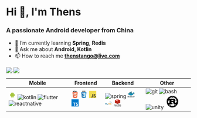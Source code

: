 
# Hi 👋, I'm Thens

### A passionate Android developer from China

<!--
**7hens/7hens** is a ✨ _special_ ✨ repository because its `README.md` (this file) appears on your GitHub profile.

Here are some ideas to get you started:

- 🔭 I’m currently working on ...
- 🌱 I’m currently learning ...
- 👯 I’m looking to collaborate on ...
- 🤔 I’m looking for help with ...
- 💬 Ask me about ...
- 📫 How to reach me: ...
- 😄 Pronouns: ...
- ⚡ Fun fact: ...

https://github.com/anuraghazra/github-readme-stats
https://rahuldkjain.github.io/gh-profile-readme-generator/
-->

- 🌱 I’m currently learning **Spring**, **Redis**
- 💬 Ask me about **Android, Kotlin**
- 📫 How to reach me **thenstango@live.com**

<!-- ### Github stats -->

<a href="https://github.com/7hens">
  <img align="center" src="https://github-readme-stats.vercel.app/api?username=7hens&count_private=true&show_icons=true&include_all_commits=true&line_height=24px&hide_rank=true" />
</a>
<a href="https://github.com/7hens">
  <img align="center" src="https://github-readme-stats.vercel.app/api/top-langs/?username=7hens&count_private=true&layout=compact&langs_count=8" />
</a>

<!-- ### Languages and Tools -->

| Mobile | Frontend | Backend | Other |
| ------ | -------- | ------- | ----- |
|   <img src="https://raw.githubusercontent.com/devicons/devicon/master/icons/android/android-original-wordmark.svg" alt="android" width="20" height="20"/>    <img src="https://www.vectorlogo.zone/logos/kotlinlang/kotlinlang-icon.svg" alt="kotlin" width="20" height="20"/>   <img src="https://www.vectorlogo.zone/logos/flutterio/flutterio-icon.svg" alt="flutter" width="20" height="20"/>    <img src="https://reactnative.dev/img/header_logo.svg" alt="reactnative" width="20" height="20"/>               |                <img src="https://raw.githubusercontent.com/devicons/devicon/master/icons/html5/html5-original-wordmark.svg" alt="html5" width="20" height="20"/>  <img src="https://raw.githubusercontent.com/devicons/devicon/master/icons/css3/css3-original-wordmark.svg" alt="css3" width="20" height="20"/>  <img src="https://raw.githubusercontent.com/devicons/devicon/master/icons/javascript/javascript-original.svg" alt="javascript" width="20" height="20"/>  <img src="https://raw.githubusercontent.com/devicons/devicon/master/icons/typescript/typescript-original.svg" alt="typescript" width="20" height="20"/>                 |               <img src="https://www.vectorlogo.zone/logos/springio/springio-icon.svg" alt="spring" width="20" height="20"/>   <img src="https://raw.githubusercontent.com/devicons/devicon/master/icons/docker/docker-original-wordmark.svg" alt="docker" width="20" height="20"/>  <img src="https://raw.githubusercontent.com/devicons/devicon/master/icons/mysql/mysql-original-wordmark.svg" alt="mysql" width="20" height="20"/>  <img src="https://raw.githubusercontent.com/devicons/devicon/master/icons/redis/redis-original-wordmark.svg" alt="redis" width="20" height="20"/>                       |                <img src="https://www.vectorlogo.zone/logos/git-scm/git-scm-icon.svg" alt="git" width="20" height="20"/>  <img src="https://www.vectorlogo.zone/logos/gnu_bash/gnu_bash-icon.svg" alt="bash" width="20" height="20"/>  <img src="https://www.vectorlogo.zone/logos/unity3d/unity3d-icon.svg" alt="unity" width="20" height="20"/>   <img src="https://raw.githubusercontent.com/devicons/devicon/master/icons/rust/rust-plain.svg" alt="rust" width="40" height="40"/>  |

[html5]: https://raw.githubusercontent.com/devicons/devicon/master/icons/html5/html5-original-wordmark.svg
